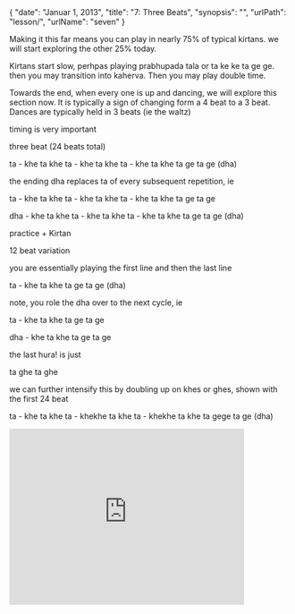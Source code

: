 <data>
{
    "date": "Januar 1, 2013",
    "title": "7: Three Beats",
    "synopsis": "",
    "urlPath": "lesson/",
    "urlName": "seven"
}
</data>



Making it this far means you can play in nearly 75% of typical kirtans. we will start exploring the other 25% today.

Kirtans start slow, perhpas playing prabhupada tala or ta ke ke ta ge ge. then you may transition into kaherva. Then you may play double time.

Towards the end, when every one is up and dancing, we will explore this section now. It is typically a sign of changing form a 4 beat to a 3 beat. Dances are typically held in 3 beats (ie the waltz)

timing is very important

three beat (24 beats total)

ta - khe ta khe
ta - khe ta khe
ta - khe ta khe
ta ge ta ge (dha)


the ending dha replaces ta of every subsequent repetition, ie

ta - khe ta khe
ta - khe ta khe
ta - khe ta khe
ta ge ta ge 

dha - khe ta khe
ta - khe ta khe
ta - khe ta khe
ta ge ta ge (dha)

practice + Kirtan

12 beat variation

you are essentially playing the first line and then the last line

ta - khe ta khe
ta ge ta ge (dha)

note, you role the dha over to the next cycle, ie

ta - khe ta khe
ta ge ta ge 

dha - khe ta khe
ta ge ta ge 

the last hura! is just

ta ghe ta ghe 

we can further intensify this by doubling up on khes or ghes, shown with the first 24 beat

ta - khe ta khe
ta - khekhe ta khe
ta - khekhe ta khe
ta gege ta ge (dha)

<iframe width="420" height="315" src="http://www.youtube.com/embed/tW8kzfTb8jA" frameborder="0" allowfullscreen></iframe>
